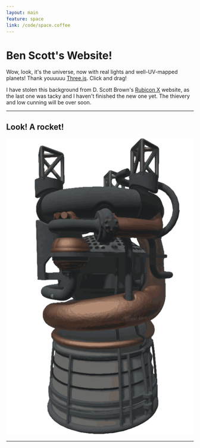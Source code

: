 ```yaml
---
layout: main
feature: space
link: /code/space.coffee
---
```


Ben Scott's Website!
====================

Wow, look, it's the universe, now with real lights and well-UV-mapped planets! Thank youuuuu [Three.js][]. Click and drag!

I have stolen this background from D. Scott Brown's [Rubicon X](http://www.marathonrubicon.com) website, as the last one was tacky and I haven't finished the new one yet. The thievery and low cunning will be over soon.

---

Look! A rocket!
---------------

[![vulcain-render][_vulcain]][vulcain]

---

<!--
I Play Music!

<iframe width="100%" height="128" scrolling="no" frameborder="no" src="https://w.soundcloud.com/player/?url=https%3A//api.soundcloud.com/tracks/208285401&amp;auto_play=false&amp;hide_related=false&amp;show_comments=true&amp;show_user=true&amp;show_reposts=false&amp;visual=true"></iframe>
-->

[vulcain]: /3d/vulcain/
[_vulcain]: /rsc/3d/vulcain/render.png

[Three.js]: <http://threejs.org>

